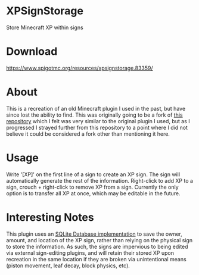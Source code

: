 # XPSignStorage
Store Minecraft XP within signs

# Download
https://www.spigotmc.org/resources/xpsignstorage.83359/

# About
This is a recreation of an old Minecraft plugin I used in the past, but have since lost the ability to find.  This was originally going to be a fork of [this repository](https://github.com/GD-gh/XPBank-Spigot) which I felt was very similar to the original plugin I used, but as I progressed I strayed further from this repository to a point where I did not believe it could be considered a fork other than mentioning it here.

# Usage
Write '[XP]' on the first line of a sign to create an XP sign.  The sign will automatically generate the rest of the information.  Right-click to add XP to a sign, crouch + right-click to remove XP from a sign.  Currently the only option is to transfer all XP at once, which may be editable in the future.

# Interesting Notes
This plugin uses an [SQLite Database implementation](https://www.spigotmc.org/threads/how-to-sqlite.56847/) to save the owner, amount, and location of the XP sign, rather than relying on the physical sign to store the information.  As such, the signs are impervious to being edited via external sign-editing plugins, and will retain their stored XP upon recreation in the same location if they are broken via unintentional means (piston movement, leaf decay, block physics, etc).
